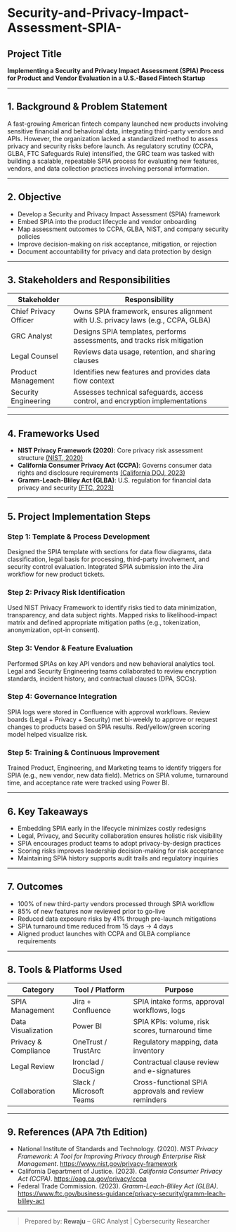 # Security-and-Privacy-Impact-Assessment-SPIA-

## Project Title
**Implementing a Security and Privacy Impact Assessment (SPIA) Process for Product and Vendor Evaluation in a U.S.-Based Fintech Startup**

---

## 1. Background & Problem Statement
A fast-growing American fintech company launched new products involving sensitive financial and behavioral data, integrating third-party vendors and APIs. However, the organization lacked a standardized method to assess privacy and security risks before launch. As regulatory scrutiny (CCPA, GLBA, FTC Safeguards Rule) intensified, the GRC team was tasked with building a scalable, repeatable SPIA process for evaluating new features, vendors, and data collection practices involving personal information.

---

## 2. Objective
- Develop a Security and Privacy Impact Assessment (SPIA) framework
- Embed SPIA into the product lifecycle and vendor onboarding
- Map assessment outcomes to CCPA, GLBA, NIST, and company security policies
- Improve decision-making on risk acceptance, mitigation, or rejection
- Document accountability for privacy and data protection by design

---

## 3. Stakeholders and Responsibilities
| Stakeholder              | Responsibility                                                                         |
|--------------------------|----------------------------------------------------------------------------------------|
| Chief Privacy Officer     | Owns SPIA framework, ensures alignment with U.S. privacy laws (e.g., CCPA, GLBA)       |
| GRC Analyst               | Designs SPIA templates, performs assessments, and tracks risk mitigation               |
| Legal Counsel             | Reviews data usage, retention, and sharing clauses                                    |
| Product Management        | Identifies new features and provides data flow context                                |
| Security Engineering      | Assesses technical safeguards, access control, and encryption implementations         |

---

## 4. Frameworks Used
- **NIST Privacy Framework (2020)**: Core privacy risk assessment structure [(NIST, 2020)](https://www.nist.gov/privacy-framework)
- **California Consumer Privacy Act (CCPA)**: Governs consumer data rights and disclosure requirements [(California DOJ, 2023)](https://oag.ca.gov/privacy/ccpa)
- **Gramm-Leach-Bliley Act (GLBA)**: U.S. regulation for financial data privacy and security [(FTC, 2023)](https://www.ftc.gov/business-guidance/privacy-security/gramm-leach-bliley-act)

---

## 5. Project Implementation Steps

### Step 1: Template & Process Development
Designed the SPIA template with sections for data flow diagrams, data classification, legal basis for processing, third-party involvement, and security control evaluation. Integrated SPIA submission into the Jira workflow for new product tickets.

### Step 2: Privacy Risk Identification
Used NIST Privacy Framework to identify risks tied to data minimization, transparency, and data subject rights. Mapped risks to likelihood-impact matrix and defined appropriate mitigation paths (e.g., tokenization, anonymization, opt-in consent).

### Step 3: Vendor & Feature Evaluation
Performed SPIAs on key API vendors and new behavioral analytics tool. Legal and Security Engineering teams collaborated to review encryption standards, incident history, and contractual clauses (DPA, SCCs).

### Step 4: Governance Integration
SPIA logs were stored in Confluence with approval workflows. Review boards (Legal + Privacy + Security) met bi-weekly to approve or request changes to products based on SPIA results. Red/yellow/green scoring model helped visualize risk.

### Step 5: Training & Continuous Improvement
Trained Product, Engineering, and Marketing teams to identify triggers for SPIA (e.g., new vendor, new data field). Metrics on SPIA volume, turnaround time, and acceptance rate were tracked using Power BI.

---

## 6. Key Takeaways
- Embedding SPIA early in the lifecycle minimizes costly redesigns
- Legal, Privacy, and Security collaboration ensures holistic risk visibility
- SPIA encourages product teams to adopt privacy-by-design practices
- Scoring risks improves leadership decision-making for risk acceptance
- Maintaining SPIA history supports audit trails and regulatory inquiries

---

## 7. Outcomes
- 100% of new third-party vendors processed through SPIA workflow
- 85% of new features now reviewed prior to go-live
- Reduced data exposure risks by 41% through pre-launch mitigations
- SPIA turnaround time reduced from 15 days → 4 days
- Aligned product launches with CCPA and GLBA compliance requirements

---

## 8. Tools & Platforms Used
| Category               | Tool / Platform            | Purpose                                                  |
|------------------------|-----------------------------|----------------------------------------------------------|
| SPIA Management        | Jira + Confluence           | SPIA intake forms, approval workflows, logs              |
| Data Visualization     | Power BI                    | SPIA KPIs: volume, risk scores, turnaround time          |
| Privacy & Compliance   | OneTrust / TrustArc         | Regulatory mapping, data inventory                       |
| Legal Review           | Ironclad / DocuSign         | Contractual clause review and e-signatures               |
| Collaboration          | Slack / Microsoft Teams     | Cross-functional SPIA approvals and review reminders     |

---

## 9. References (APA 7th Edition)
- National Institute of Standards and Technology. (2020). *NIST Privacy Framework: A Tool for Improving Privacy through Enterprise Risk Management*. https://www.nist.gov/privacy-framework
- California Department of Justice. (2023). *California Consumer Privacy Act (CCPA)*. https://oag.ca.gov/privacy/ccpa
- Federal Trade Commission. (2023). *Gramm-Leach-Bliley Act (GLBA)*. https://www.ftc.gov/business-guidance/privacy-security/gramm-leach-bliley-act

---

> Prepared by: **Rewaju** – GRC Analyst | Cybersecurity Researcher
